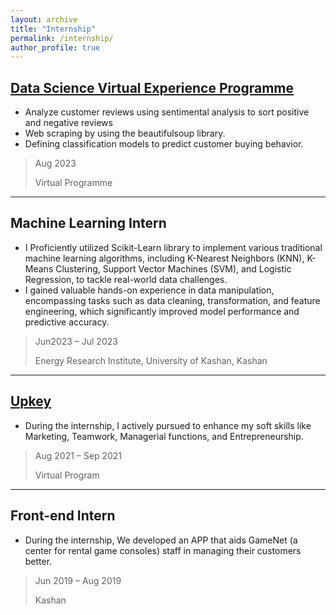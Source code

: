```yaml
---
layout: archive
title: "Internship"
permalink: /internship/
author_profile: true
---
```



## [Data Science Virtual Experience Programme](https://drive.google.com/file/d/1EwAnJL6aCksZyZEfkkHkDRcdhZj7ogyi/view)

- Analyze customer reviews using sentimental analysis to sort positive and negative reviews
- Web scraping by using the beautifulsoup library.
- Defining classification models to predict customer buying behavior.
> Aug 2023
>
> Virtual Programme

<hr style="border:0.px solid black"> 


## Machine Learning Intern
- I Proficiently utilized Scikit-Learn library to implement various traditional machine learning algorithms,
including K-Nearest Neighbors (KNN), K-Means Clustering, Support Vector Machines (SVM), and Logistic
Regression, to tackle real-world data challenges.
- I gained valuable hands-on experience in data manipulation, encompassing tasks such as data cleaning,
transformation, and feature engineering, which significantly improved model performance and predictive
accuracy.
> Jun2023 – Jul 2023
>
> Energy Research Institute, University of Kashan, Kashan


****************


## [Upkey](https://drive.google.com/file/d/1-XOX1dySZ4QR7vfi11Hxo2gkxduBvVsX/view?usp=sharing)
- During the internship, I actively pursued to enhance my soft skills like Marketing, Teamwork, Managerial
functions, and Entrepreneurship.
>Aug 2021 – Sep 2021
>
> Virtual Program



____

## Front-end Intern
- During the internship, We developed an APP that aids GameNet (a center for rental game consoles) staff in
managing their customers better.
> Jun 2019 – Aug 2019
>
> Kashan